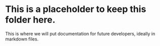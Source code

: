 # This is a placeholder to keep this folder here.

This is where we will put documentation for future developers, ideally in markdown files.
